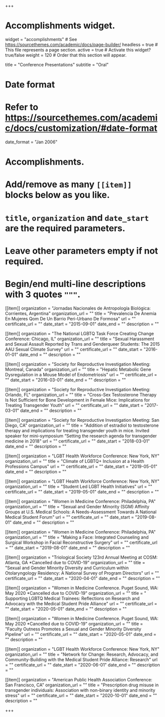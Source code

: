 +++
# Accomplishments widget.
widget = "accomplishments"  # See https://sourcethemes.com/academic/docs/page-builder/
headless = true  # This file represents a page section.
active = true  # Activate this widget? true/false
weight = 120  # Order that this section will appear.

title = "Conference Presentations"
subtitle = "Oral"

# Date format
#   Refer to https://sourcethemes.com/academic/docs/customization/#date-format
date_format = "Jan 2006"

# Accomplishments.
#   Add/remove as many `[[item]]` blocks below as you like.
#   `title`, `organization` and `date_start` are the required parameters.
#   Leave other parameters empty if not required.
#   Begin/end multi-line descriptions with 3 quotes `"""`.

[[item]]
  organization = "Jornadas Nacionales de Antropología Biológica: Corrientes, Argentina"
  organization_url = ""
  title = "Prevalencia De Anemia En Mujeres Qom De Un Barrio Peri-Urbano De Formosa"
  url = ""
  certificate_url = ""
  date_start = "2015-09-01"
  date_end = ""
  description = ""
 
[[item]]
  organization = "The National LGBTQ Task Force Creating Change Conference: Chicago, IL"
  organization_url = ""
  title = "Sexual Harassment and Sexual Assault Reported by Trans and Genderqueer Students: The 2015 AAU Sexual Climate Survey"
  url = ""
  certificate_url = ""
  date_start = "2016-01-01"
  date_end = ""
  description = ""

[[item]]
  organization = "Society for Reproductive Investigation Meeting: Montreal, Canada"
  organization_url = ""
  title = "Hepatic Metabolic Gene Dysregulation in a Mouse Model of Endometriosis"
  url = ""
  certificate_url = ""
  date_start = "2016-03-01"
  date_end = ""
  description = ""

[[item]]
  organization = "Society for Reproductive Investigation Meeting: Orlando, FL"
  organization_url = ""
  title = "Cross-Sex Testosterone Therapy Is Not Sufficient for Bone Development in Female Mice: Implications for Treating Transgender Youth"
  url = ""
  certificate_url = ""
  date_start = "2017-03-01"
  date_end = ""
  description = ""
  
[[item]]
  organization = "Society for Reproductive Investigation Meeting: San Diego, CA"
  organization_url = ""
  title = "Addition of estradiol to testosterone therapy and implications for treating transgender youth in mice. Invited speaker for mini-symposium “Setting the research agenda for transgender medicine in 2018"
  url = ""
  certificate_url = ""
  date_start = "2018-03-01"
  date_end = ""
  description = ""
  
[[item]]
  organization = "LGBT Health Workforce Conference: New York, NY"
  organization_url = ""
  title = "Climate of LGBTQ+ Inclusion at a Health Professions Campus"
  url = ""
  certificate_url = ""
  date_start = "2019-05-01"
  date_end = ""
  description = ""
  
[[item]]
  organization = "LGBT Health Workforce Conference: New York, NY"
  organization_url = ""
  title = "Student Led LGBT Health Initiatives"
  url = ""
  certificate_url = ""
  date_start = "2019-05-01"
  date_end = ""
  description = ""

[[item]]
  organization = "Women in Medicine Conference: Philadelphia, PA"
  organization_url = ""
  title = "Sexual and Gender Minority (SGM) Affinity Groups at U.S. Medical Schools: A Needs-Assessment Towards A National Medical Student Forum"
  url = ""
  certificate_url = ""
  date_start = "2019-08-01"
  date_end = ""
  description = ""

[[item]]
  organization = "Women in Medicine Conference: Philadelphia, PA"
  organization_url = ""
  title = "Making a Face: Integrated Counseling and Surgical Workshop in Facial Reconstructive Surgery"
  url = ""
  certificate_url = ""
  date_start = "2019-08-01"
  date_end = ""
  description = ""  

[[item]]
  organization = "Triological Society 123rd Annual Meeting at COSM: Atlanta, GA *Cancelled due to COVID-19"
  organization_url = ""
  title = "Sexual and Gender Minority Diversity and Curriculum within Otolaryngology Residency: A National Survey of Program Directors"
  url = ""
  certificate_url = ""
  date_start = "2020-04-01"
  date_end = ""
  description = ""   

[[item]]
  organization = "Women in Medicine Conference. Puget Sound, WA: May 2020 *Cancelled due to COVID-19"
  organization_url = ""
  title = " Supporting LGBTQ Medical Trainees: Reflections on Research and Advocacy with the Medical Student Pride Alliance"
  url = ""
  certificate_url = ""
  date_start = "2020-05-01"
  date_end = ""
  description = ""   

[[item]]
  organization = "Women in Medicine Conference. Puget Sound, WA: May 2020 *Cancelled due to COVID-19"
  organization_url = ""
  title = "Faculty Outness Promotes a Sexual and Gender Minority Diversity Pipeline"
  url = ""
  certificate_url = ""
  date_start = "2020-05-01"
  date_end = ""
  description = ""   

[[item]]
  organization = "LGBT Health Workforce Conference: New York, NY"
  organization_url = ""
  title = "Network for Change: Research, Advocacy, and Community-Building with the Medical Student Pride Alliance: Research"
  url = ""
  certificate_url = ""
  date_start = "2020-06-01"
  date_end = ""
  description = "" 
  
[[item]]
  organization = "American Public Health Association Conference: San Francisco, CA"
  organization_url = ""
  title = "Prescription drug misuse in transgender individuals: Association with non-binary identity and minority stress"
  url = ""
  certificate_url = ""
  date_start = "2020-10-01"
  date_end = ""
  description = "" 



+++
